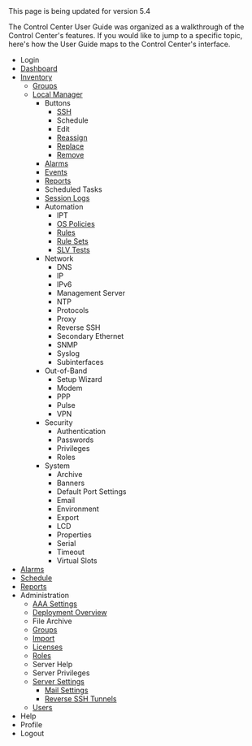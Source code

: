 <!-- 5.4 -->

<div class='warning' />This page is being updated for version 5.4</div>

The Control Center User Guide was organized as a walkthrough of the Control Center's features. If you would like to jump to a specific topic, here's how the User Guide maps to the Control Center's interface.

* Login
* [Dashboard](http://uplogix.com/docs/control-center-user-guide/managing-deployment/dashboard)
* [Inventory](http://uplogix.com/docs/control-center-user-guide/managing-deployment/viewing-the-inventory)
	* [Groups](http://uplogix.com/docs/control-center-user-guide/managing-deployment/inventory-groups)
	* [Local Manager](http://uplogix.com/docs/control-center-user-guide/managing-local-managers)
		* Buttons
			* [SSH](http://uplogix.com/docs/control-center-user-guide/applet)
			* Schedule
			* Edit
			* [Reassign](http://uplogix.com/docs/control-center-user-guide/managing-deployment/inventory-groups#reassigning-a-local-manager)
			* [Replace](http://uplogix.com/docs/control-center-user-guide/managing-local-managers/replacing-a-local-manager)
			* [Remove](http://uplogix.com/docs/control-center-user-guide/managing-deployment/inventory-groups#deleting-a-local-manager)
		* [Alarms](http://uplogix.com/docs/control-center-user-guide/auditing)
		* [Events](http://uplogix.com/docs/control-center-user-guide/auditing)
		* [Reports](http://uplogix.com/docs/control-center-user-guide/auditing/reports)
		* Scheduled Tasks
		* [Session Logs](http://uplogix.com/docs/control-center-user-guide/auditing/session-logs)
		* Automation
			* IPT
			* [OS Policies](/docs/control-center-user-guide/managing-local-managers/os-policies)
			* [Rules](http://uplogix.com/docs/control-center-user-guide/managing-local-managers/rules-and-monitors)
			* [Rule Sets](http://uplogix.com/docs/control-center-user-guide/managing-local-managers/rules-and-monitors)
			* [SLV Tests](http://uplogix.com/docs/local-manager-user-guide/advanced-features/service-level-verification)
		* Network
			* DNS
			* IP
			* IPv6
			* Management Server
			* NTP
			* Protocols
			* Proxy
			* Reverse SSH
			* Secondary Ethernet
			* SNMP
			* Syslog
			* Subinterfaces
		* Out-of-Band
			* Setup Wizard
			* Modem
			* PPP
			* Pulse
			* VPN
		* Security
			* Authentication
			* Passwords
			* Privileges
			* Roles
		* System
			* Archive
			* Banners
			* Default Port Settings
			* Email
			* Environment
			* Export
			* LCD
			* Properties
			* Serial
			* Timeout
			* Virtual Slots
* [Alarms](http://uplogix.com/docs/control-center-user-guide/auditing/alarms-and-events)
* [Schedule](http://uplogix.com/docs/control-center-user-guide/managing-local-managers/scheduled-tasks)
* [Reports](http://uplogix.com/docs/control-center-user-guide/auditing/reports)
* Administration
	* [AAA Settings](http://uplogix.com/docs/control-center-user-guide/accounts-and-security)
	* [Deployment Overview](http://uplogix.com/docs/control-center-user-guide/managing-deployment/deployment-overview)
	* File Archive
	* [Groups](http://uplogix.com/docs/control-center-user-guide/accounts-and-security/users-and-groups)
	* [Import](http://uplogix.com/docs/control-center-user-guide/accounts-and-security/importing-aaa)
	* [Licenses](http://uplogix.com/docs/control-center-user-guide/managing-the-control-center/licenses)
	* [Roles](http://uplogix.com/docs/control-center-user-guide/accounts-and-security/privileges)
	* Server Help
	* Server Privileges
	* [Server Settings](http://uplogix.com/docs/control-center-user-guide/managing-the-control-center/server-settings)
		* [Mail Settings](http://uplogix.com/docs/control-center-user-guide/managing-the-control-center/mail-settings)
		* [Reverse SSH Tunnels](http://uplogix.com/docs/control-center-user-guide/managing-the-control-center/reverse-ssh-tunnels)
	* [Users](http://uplogix.com/docs/control-center-user-guide/accounts-and-security/users-and-groups)
* Help
* Profile
* Logout